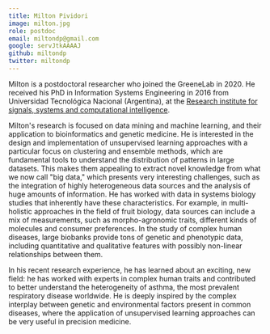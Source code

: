 ```yaml
---
title: Milton Pividori
image: milton.jpg
role: postdoc
email: miltondp@gmail.com
google: servJtkAAAAJ
github: miltondp
twitter: miltondp
---
```


Milton is a postdoctoral researcher who joined the GreeneLab in 2020.
He received his PhD in Information Systems Engineering in 2016 from Universidad Tecnológica Nacional (Argentina), at the [Research institute for signals, systems and computational intelligence](http://sinc.unl.edu.ar/).

Milton's research is focused on data mining and machine learning, and their application to bioinformatics and genetic medicine.
He is interested in the design and implementation of unsupervised learning approaches with a particular focus on clustering and ensemble methods, which are fundamental tools to understand the distribution of patterns in large datasets.
This makes them appealing to extract novel knowledge from what we now call "big data," which presents very interesting challenges, such as the integration of highly heterogeneous data sources and the analysis of huge amounts of information.
He has worked with data in systems biology studies that inherently have these characteristics.
For example, in multi-holistic approaches in the field of fruit biology, data sources can include a mix of measurements, such as morpho-agronomic traits, different kinds of molecules and consumer preferences.
In the study of complex human diseases, large biobanks provide tons of genetic and phenotypic data, including quantitative and qualitative features with possibly non-linear relationships between them.

In his recent research experience, he has learned about an exciting, new field: he has worked with experts in complex human traits and contributed to better understand the heterogeneity of asthma, the most prevalent respiratory disease worldwide.
He is deeply inspired by the complex interplay between genetic and environmental factors present in common diseases, where the application of unsupervised learning approaches can be very useful in precision medicine.
